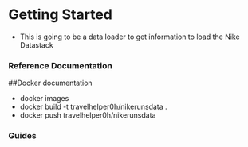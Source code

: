 # Getting Started

* This is going to be a data loader to get information to load the Nike Datastack

### Reference Documentation

##Docker documentation

* docker images
* docker build -t travelhelper0h/nikerunsdata .
* docker push travelhelper0h/nikerunsdata

### Guides


